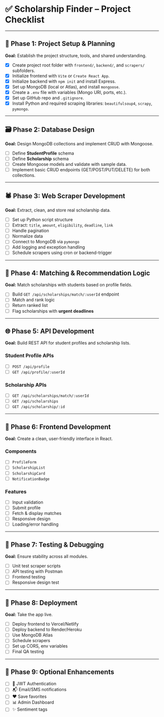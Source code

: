 
# ✅ Scholarship Finder – Project Checklist

---

## 🔧 Phase 1: Project Setup & Planning
**Goal:** Establish the project structure, tools, and shared understanding.

- [x] Create project root folder with `frontend/`, `backend/`, and `scrapers/` subfolders.
- [x] Initialize frontend with `Vite` or `Create React App`.
- [x] Initialize backend with `npm init` and install Express.
- [x] Set up MongoDB (local or Atlas), and install `mongoose`.
- [x] Create a `.env` file with variables (Mongo URI, ports, etc.).
- [x] Set up GitHub repo and `.gitignore`.
- [x] Install Python and required scraping libraries: `beautifulsoup4`, `scrapy`, `pymongo`.

---

## 🗃️ Phase 2: Database Design
**Goal:** Design MongoDB collections and implement CRUD with Mongoose.

- [ ] Define **StudentProfile** schema
- [ ] Define **Scholarship** schema
- [ ] Create Mongoose models and validate with sample data.
- [ ] Implement basic CRUD endpoints (GET/POST/PUT/DELETE) for both collections.

---

## 🕷️ Phase 3: Web Scraper Development
**Goal:** Extract, clean, and store real scholarship data.

- [ ] Set up Python script structure
- [ ] Extract: `title`, `amount`, `eligibility`, `deadline`, `link`
- [ ] Handle pagination
- [ ] Normalize data
- [ ] Connect to MongoDB via `pymongo`
- [ ] Add logging and exception handling
- [ ] Schedule scrapers using cron or backend-trigger

---

## 🧠 Phase 4: Matching & Recommendation Logic
**Goal:** Match scholarships with students based on profile fields.

- [ ] Build `GET /api/scholarships/match/:userId` endpoint
- [ ] Match and rank logic
- [ ] Return ranked list
- [ ] Flag scholarships with **urgent deadlines**

---

## 🌐 Phase 5: API Development
**Goal:** Build REST API for student profiles and scholarship lists.

### Student Profile APIs
- [ ] `POST /api/profile`
- [ ] `GET /api/profile/:userId`

### Scholarship APIs
- [ ] `GET /api/scholarships/match/:userId`
- [ ] `GET /api/scholarships`
- [ ] `GET /api/scholarship/:id`

---

## 🎨 Phase 6: Frontend Development
**Goal:** Create a clean, user-friendly interface in React.

### Components
- [ ] `ProfileForm`
- [ ] `ScholarshipList`
- [ ] `ScholarshipCard`
- [ ] `NotificationBadge`

### Features
- [ ] Input validation
- [ ] Submit profile
- [ ] Fetch & display matches
- [ ] Responsive design
- [ ] Loading/error handling

---

## 🧪 Phase 7: Testing & Debugging
**Goal:** Ensure stability across all modules.

- [ ] Unit test scraper scripts
- [ ] API testing with Postman
- [ ] Frontend testing
- [ ] Responsive design test

---

## 🚀 Phase 8: Deployment
**Goal:** Take the app live.

- [ ] Deploy frontend to Vercel/Netlify
- [ ] Deploy backend to Render/Heroku
- [ ] Use MongoDB Atlas
- [ ] Schedule scrapers
- [ ] Set up CORS, env variables
- [ ] Final QA testing

---

## 🌱 Phase 9: Optional Enhancements

- [ ] 🔐 JWT Authentication
- [ ] 📬 Email/SMS notifications
- [ ] ❤️ Save favorites
- [ ] 📊 Admin Dashboard
- [ ] ✨ Sentiment tags

